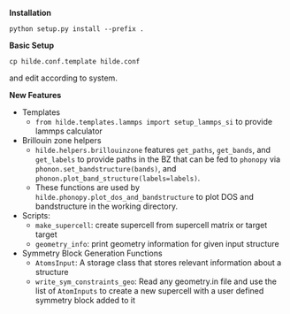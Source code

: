 **Installation**

`python setup.py install --prefix .`

**Basic Setup**

`cp hilde.conf.template hilde.conf`

and edit according to system.

**New Features**
* Templates
  * `from hilde.templates.lammps import setup_lammps_si` to provide lammps calculator
* Brillouin zone helpers
  * `hilde.helpers.brillouinzone` features `get_paths`, `get_bands`, and
  `get_labels` to provide paths in the BZ that can be fed to `phonopy` via
  `phonon.set_bandstructure(bands)`, and
  `phonon.plot_band_structure(labels=labels)`.
  * These functions are used by `hilde.phonopy.plot_dos_and_bandstructure` to
  plot DOS and bandstructure in the working directory.
* Scripts:
  * `make_supercell`: create supercell from supercell matrix or
  target target
  * `geometry_info`: print geometry information for given input
  structure
* Symmetry Block Generation Functions
  * `AtomsInput`: A storage class that stores relevant information about a structure
  * `write_sym_constraints_geo`: Read any geometry.in file and use the list of `AtomInputs`
  to create a new supercell with a user defined symmetry block added to it
